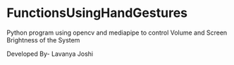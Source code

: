 # FunctionsUsingHandGestures
Python program using opencv and mediapipe to control Volume and Screen Brightness of the System

Developed By- Lavanya Joshi
